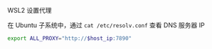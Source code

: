 WSL2 设置代理

在 Ubuntu 子系统中，通过 `cat /etc/resolv.conf` 查看 DNS 服务器 IP

```bash
export ALL_PROXY="http://$host_ip:7890"
```

